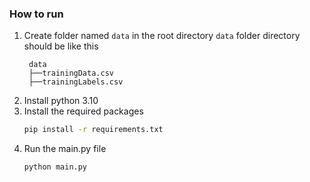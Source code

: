 ### How to run
1. Create folder named `data` in the root directory
   `data` folder directory should be like this
   ```
    data
    ├──trainingData.csv
    ├──trainingLabels.csv
   
2. Install python 3.10
3. Install the required packages
    ```bash
    pip install -r requirements.txt
    ```
4. Run the main.py file
    ```bash
    python main.py
    ```